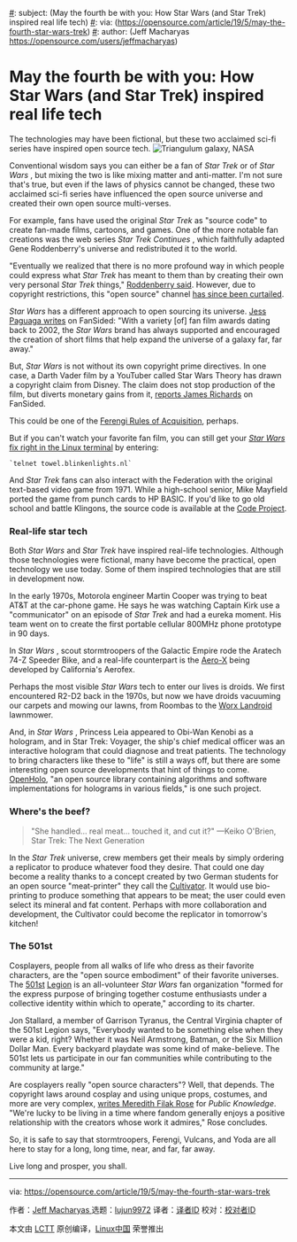 [#]: collector: (lujun9972)
[#]: translator: ( )
[#]: reviewer: ( )
[#]: publisher: ( )
[#]: url: ( )
[#]: subject: (May the fourth be with you: How Star Wars (and Star Trek) inspired real life tech)
[#]: via: (https://opensource.com/article/19/5/may-the-fourth-star-wars-trek)
[#]: author: (Jeff Macharyas  https://opensource.com/users/jeffmacharyas)

May the fourth be with you: How Star Wars (and Star Trek) inspired real life tech
======
The technologies may have been fictional, but these two acclaimed sci-fi
series have inspired open source tech.
![Triangulum galaxy, NASA][1]

Conventional wisdom says you can either be a fan of _Star Trek_ or of _Star Wars_ , but mixing the two is like mixing matter and anti-matter. I'm not sure that's true, but even if the laws of physics cannot be changed, these two acclaimed sci-fi series have influenced the open source universe and created their own open source multi-verses.

For example, fans have used the original _Star Trek_ as "source code" to create fan-made films, cartoons, and games. One of the more notable fan creations was the web series _Star Trek Continues_ , which faithfully adapted Gene Roddenberry's universe and redistributed it to the world.

"Eventually we realized that there is no more profound way in which people could express what _Star Trek_ has meant to them than by creating their own very personal _Star Trek_ things," [Roddenberry said][2]. However, due to copyright restrictions, this "open source" channel [has since been curtailed][3].

_Star Wars_ has a different approach to open sourcing its universe. [Jess Paguaga writes][4] on FanSided: "With a variety [of] fan film awards dating back to 2002, the _Star Wars_ brand has always supported and encouraged the creation of short films that help expand the universe of a galaxy far, far away."

But, _Star Wars_ is not without its own copyright prime directives. In one case, a Darth Vader film by a YouTuber called Star Wars Theory has drawn a copyright claim from Disney. The claim does not stop production of the film, but diverts monetary gains from it, [reports James Richards][5] on FanSided.

This could be one of the [Ferengi Rules of Acquisition][6], perhaps.

But if you can't watch your favorite fan film, you can still get your [_Star Wars_ fix right in the Linux terminal][7] by entering:


```
`telnet towel.blinkenlights.nl`
```

And _Star Trek_ fans can also interact with the Federation with the original text-based video game from 1971. While a high-school senior, Mike Mayfield ported the game from punch cards to HP BASIC. If you'd like to go old school and battle Klingons, the source code is available at the [Code Project][8].

### Real-life star tech

Both _Star Wars_ and _Star Trek_ have inspired real-life technologies. Although those technologies were fictional, many have become the practical, open technology we use today. Some of them inspired technologies that are still in development now.

In the early 1970s, Motorola engineer Martin Cooper was trying to beat AT&T at the car-phone game. He says he was watching Captain Kirk use a "communicator" on an episode of _Star Trek_ and had a eureka moment. His team went on to create the first portable cellular 800MHz phone prototype in 90 days.

In _Star Wars_ , scout stormtroopers of the Galactic Empire rode the Aratech 74-Z Speeder Bike, and a real-life counterpart is the [Aero-X][9] being developed by California's Aerofex.

Perhaps the most visible _Star Wars_ tech to enter our lives is droids. We first encountered R2-D2 back in the 1970s, but now we have droids vacuuming our carpets and mowing our lawns, from Roombas to the [Worx Landroid][10] lawnmower.

And, in _Star Wars_ , Princess Leia appeared to Obi-Wan Kenobi as a hologram, and in Star Trek: Voyager, the ship's chief medical officer was an interactive hologram that could diagnose and treat patients. The technology to bring characters like these to "life" is still a ways off, but there are some interesting open source developments that hint of things to come. [OpenHolo][11], "an open source library containing algorithms and software implementations for holograms in various fields," is one such project.

### Where's the beef?

> "She handled… real meat… touched it, and cut it?" —Keiko O'Brien, Star Trek: The Next Generation

In the _Star Trek_ universe, crew members get their meals by simply ordering a replicator to produce whatever food they desire. That could one day become a reality thanks to a concept created by two German students for an open source "meat-printer" they call the [Cultivator][12]. It would use bio-printing to produce something that appears to be meat; the user could even select its mineral and fat content. Perhaps with more collaboration and development, the Cultivator could become the replicator in tomorrow's kitchen!

### The 501st

Cosplayers, people from all walks of life who dress as their favorite characters, are the "open source embodiment" of their favorite universes. The [501st][13] [Legion][13] is an all-volunteer _Star Wars_ fan organization "formed for the express purpose of bringing together costume enthusiasts under a collective identity within which to operate," according to its charter.

Jon Stallard, a member of Garrison Tyranus, the Central Virginia chapter of the 501st Legion says, "Everybody wanted to be something else when they were a kid, right? Whether it was Neil Armstrong, Batman, or the Six Million Dollar Man. Every backyard playdate was some kind of make-believe. The 501st lets us participate in our fan communities while contributing to the community at large."

Are cosplayers really "open source characters"? Well, that depends. The copyright laws around cosplay and using unique props, costumes, and more are very complex, [writes Meredith Filak Rose][14] for _Public Knowledge_. "We're lucky to be living in a time where fandom generally enjoys a positive relationship with the creators whose work it admires," Rose concludes.

So, it is safe to say that stormtroopers, Ferengi, Vulcans, and Yoda are all here to stay for a long, long time, near, and far, far away.

Live long and prosper, you shall.

--------------------------------------------------------------------------------

via: https://opensource.com/article/19/5/may-the-fourth-star-wars-trek

作者：[Jeff Macharyas ][a]
选题：[lujun9972][b]
译者：[译者ID](https://github.com/译者ID)
校对：[校对者ID](https://github.com/校对者ID)

本文由 [LCTT](https://github.com/LCTT/TranslateProject) 原创编译，[Linux中国](https://linux.cn/) 荣誉推出

[a]: https://opensource.com/users/jeffmacharyas
[b]: https://github.com/lujun9972
[1]: https://opensource.com/sites/default/files/styles/image-full-size/public/lead-images/triangulum_galaxy_nasa_stars.jpg?itok=NdS19A7m
[2]: https://fanlore.org/wiki/Gene_Roddenberry#His_Views_Regarding_Fanworks
[3]: https://trekmovie.com/2016/06/23/cbs-and-paramount-release-fan-film-guidelines/
[4]: https://dorksideoftheforce.com/2019/01/17/star-wars-fan-films/
[5]: https://dorksideoftheforce.com/2019/01/16/disney-claims-copyright-star-wars-theory/
[6]: https://en.wikipedia.org/wiki/Rules_of_Acquisition
[7]: https://itsfoss.com/star-wars-linux/
[8]: https://www.codeproject.com/Articles/28228/Star-Trek-1971-Text-Game
[9]: https://www.livescience.com/58943-real-life-star-wars-technology.html
[10]: https://www.digitaltrends.com/cool-tech/best-robot-lawnmowers/
[11]: http://openholo.org/
[12]: https://www.pastemagazine.com/articles/2016/05/the-future-is-vegan-according-to-star-trek.html
[13]: https://www.501st.com/
[14]: https://www.publicknowledge.org/news-blog/blogs/copyright-and-cosplay-working-with-an-awkward-fit
